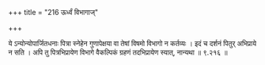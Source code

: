 +++
title = "216 ऊर्ध्वं विभागाज्"

+++

ये ऽन्योन्योपार्जितधनाः पित्रा स्नेहेन गुणापेक्षया वा तेषां विषमो विभागो न कर्तव्यः । इदं च दर्शनं पितुर् अभिप्राये न सति । अपि तु पित्रभिप्रायेण विभागे वैकल्पिकं ग्रहणं तदभिप्रायेण स्यात्, नान्यथा ॥ ९.२१६ ॥